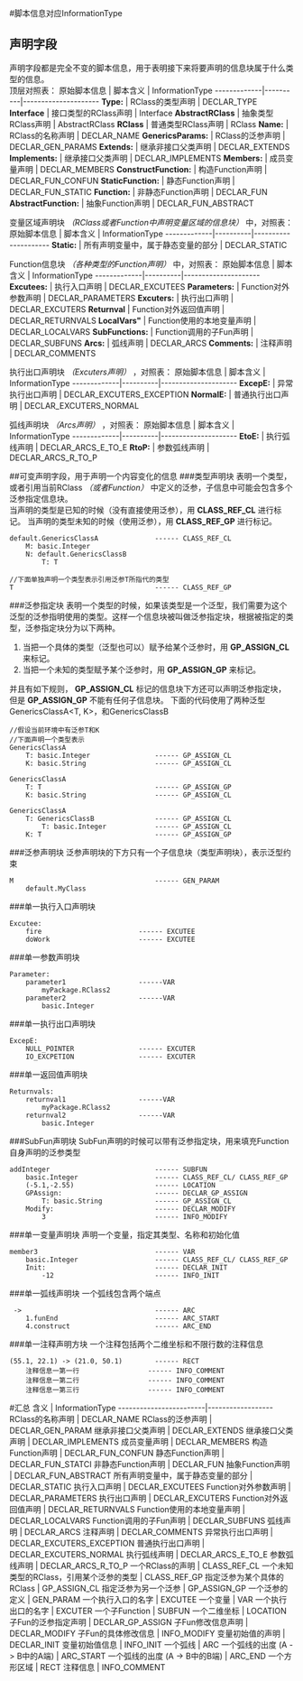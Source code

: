 #脚本信息对应InformationType
## 声明字段
声明字段都是完全不变的脚本信息，用于表明接下来将要声明的信息块属于什么类型的信息。  
顶层对照表：
原始脚本信息  | 脚本含义  |   InformationType
-------------|----------|---------------------
**Type:**               |   RClass的类型声明     |     DECLAR_TYPE
**Interface**           | 接口类型的RClass声明  | Interface
**AbstractRClass**      | 抽象类型RClass声明      |   AbstractRClass
**RClass**              |   普通类型RClass声明    |   RClass
**Name:**               |   RClass的名称声明     |     DECLAR_NAME
**GenericsParams:**     |   RClass的泛参声明     |     DECLAR_GEN_PARAMS
**Extends:**            |   继承非接口父类声明   |      DECLAR_EXTENDS
**Implements:**         |   继承接口父类声明    |    DECLAR_IMPLEMENTS
**Members:**            |   成员变量声明        |   DECLAR_MEMBERS
**ConstructFunction:**  |   构造Function声明    |   DECLAR_FUN_CONFUN
**StaticFunction:**     |   静态Function声明    |   DECLAR_FUN_STATIC
**Function:**           |   非静态Function声明  |   DECLAR_FUN
**AbstractFunction:**   |   抽象Function声明    |   DECLAR_FUN_ABSTRACT


变量区域声明块 *（RClass或者Function中声明变量区域的信息块）* 中，对照表：
原始脚本信息  | 脚本含义  |   InformationType
-------------|----------|---------------------
**Static:**  | 所有声明变量中，属于静态变量的部分    | DECLAR_STATIC

Function信息块 *（各种类型的Function声明）* 中，对照表：
原始脚本信息  | 脚本含义  |   InformationType
-------------|----------|---------------------
**Excutees:** | 执行入口声明  | DECLAR_EXCUTEES
**Parameters:** | Function对外参数声明    | DECLAR_PARAMETERS
**Excuters:**   | 执行出口声明    |   DECLAR_EXCUTERS
**Returnval**   | Function对外返回值声明   |   DECLAR_RETURNVALS
**LocalVars"**  | Function使用的本地变量声明 | DECLAR_LOCALVARS
**SubFunctions:**   | Function调用的子Fun声明 |   DECLAR_SUBFUNS
**Arcs:**       | 弧线声明      | DECLAR_ARCS
**Comments:**   |   注释声明    | DECLAR_COMMENTS

执行出口声明块 *（Excuters声明）* ，对照表：
原始脚本信息  | 脚本含义  |   InformationType
-------------|----------|---------------------
**ExcepE:**  |  异常执行出口声明 | DECLAR_EXCUTERS_EXCEPTION
**NormalE:**  |  普通执行出口声明 | DECLAR_EXCUTERS_NORMAL

弧线声明块 *（Arcs声明）* ，对照表：
原始脚本信息  | 脚本含义  |   InformationType
-------------|----------|---------------------
**EtoE:**   | 执行弧线声明    | DECLAR_ARCS_E_TO_E
**RtoP:**   | 参数弧线声明    | DECLAR_ARCS_R_TO_P

##可变声明字段，用于声明一个内容变化的信息
###类型声明块
表明一个类型，或者引用当前RClass *（或者Function）* 中定义的泛参，子信息中可能会包含多个泛参指定信息块。  
当声明的类型是已知的时候（没有直接使用泛参），用 **CLASS_REF_CL** 进行标记。
当声明的类型未知的时候（使用泛参），用 **CLASS_REF_GP** 进行标记。
```
default.GenericsClassA              ------ CLASS_REF_CL
    M: basic.Integer
    N: default.GenericsClassB
        T: T

//下面单独声明一个类型表示引用泛参T所指代的类型
T                                   ------ CLASS_REF_GP
```

###泛参指定块
表明一个类型的时候，如果该类型是一个泛型，我们需要为这个泛型的泛参指明使用的类型。这样一个信息块被叫做泛参指定块，根据被指定的类型，泛参指定块分为以下两种。
1. 当把一个具体的类型（泛型也可以）赋予给某个泛参时，用 **GP_ASSIGN_CL** 来标记。
2. 当把一个未知的类型赋予某个泛参时，用 **GP_ASSIGN_GP** 来标记。  

并且有如下规则， **GP_ASSIGN_CL** 标记的信息块下方还可以声明泛参指定块，但是 **GP_ASSIGN_GP** 不能有任何子信息块。
下面的代码使用了两种泛型GenericsClassA<T, K>，和GenericsClassB<T>
```
//假设当前环境中有泛参T和K
//下面声明一个类型表示
GenericsClassA
    T: basic.Integer                ------ GP_ASSIGN_CL
    K: basic.String                 ------ GP_ASSIGN_CL

GenericsClassA
    T: T                            ------ GP_ASSIGN_GP
    K: basic.String                 ------ GP_ASSIGN_CL

GenericsClassA
    T: GenericsClassB               ------ GP_ASSIGN_CL
        T: basic.Integer            ------ GP_ASSIGN_CL
    K: T                            ------ GP_ASSIGN_GP
```

###泛参声明块
泛参声明块的下方只有一个子信息块（类型声明块），表示泛型约束
```
M                                   ------ GEN_PARAM
    default.MyClass
```

###单一执行入口声明块
```
Excutee:
    fire                        ------ EXCUTEE
    doWork                      ------ EXCUTEE
```

###单一参数声明块
```
Parameter:
    parameter1                  ------VAR
        myPackage.RClass2
	parameter2                  ------VAR
        basic.Integer
```

###单一执行出口声明块
```
ExcepE:
    NULL_POINTER                ------ EXCUTER
    IO_EXCPETION                ------ EXCUTER
```

###单一返回值声明块
```
Returnvals:
    returnval1                  ------VAR
        myPackage.RClass2
	returnval2                  ------VAR
        basic.Integer
```

###SubFun声明块
SubFun声明的时候可以带有泛参指定块，用来填充Function自身声明的泛参类型
```
addInteger                          ------ SUBFUN
    basic.Integer                   ------ CLASS_REF_CL/ CLASS_REF_GP
    (-5.1,-2.55)                    ------ LOCATION
    GPAssign:                       ------ DECLAR_GP_ASSIGN
        T: basic.String             ------ GP_ASSIGN_CL
    Modify:                         ------ DECLAR_MODIFY
        3                           ------ INFO_MODIFY
```

###单一变量声明块
声明一个变量，指定其类型、名称和初始化值
```
member3                             ------ VAR
    basic.Integer                   ------ CLASS_REF_CL/ CLASS_REF_GP
    Init:                           ------ DECLAR_INIT
        -12                         ------ INFO_INIT
```

###单一弧线声明块
一个弧线包含两个端点
```
 ->                                 ------ ARC
    1.funEnd                        ------ ARC_START
    4.construct                     ------ ARC_END
```

###单一注释声明方块
一个注释包括两个二维坐标和不限行数的注释信息
```
(55.1, 22.1) -> (21.0, 50.1)        ------ RECT
    注释信息一第一行                 ------ INFO_COMMENT
    注释信息一第二行                 ------ INFO_COMMENT
    注释信息一第三行                 ------ INFO_COMMENT
```

#汇总
含义         |           InformationType
------------------------|------------------
RClass的名称声明     |     DECLAR_NAME
RClass的泛参声明     |     DECLAR_GEN_PARAM
继承非接口父类声明   |      DECLAR_EXTENDS
继承接口父类声明    |    DECLAR_IMPLEMENTS
成员变量声明        |   DECLAR_MEMBERS
构造Function声明    |   DECLAR_FUN_CONFUN
静态Function声明    |   DECLAR_FUN_STATCI
非静态Function声明  |   DECLAR_FUN
抽象Function声明    |   DECLAR_FUN_ABSTRACT
所有声明变量中，属于静态变量的部分    | DECLAR_STATIC
执行入口声明  | DECLAR_EXCUTEES
Function对外参数声明    | DECLAR_PARAMETERS
执行出口声明    |   DECLAR_EXCUTERS
Function对外返回值声明   |   DECLAR_RETURNVALS
Function使用的本地变量声明 | DECLAR_LOCALVARS
Function调用的子Fun声明 |   DECLAR_SUBFUNS
弧线声明      | DECLAR_ARCS
注释声明    | DECLAR_COMMENTS
异常执行出口声明 | DECLAR_EXCUTERS_EXCEPTION
普通执行出口声明 | DECLAR_EXCUTERS_NORMAL
执行弧线声明    | DECLAR_ARCS_E_TO_E
参数弧线声明    | DECLAR_ARCS_R_TO_P
一个RClass的声明  | CLASS_REF_CL
一个未知类型的RClass，引用某个泛参的类型    | CLASS_REF_GP
指定泛参为某个具体的RClass    |   GP_ASSIGN_CL
指定泛参为另一个泛参          |   GP_ASSIGN_GP
一个泛参的定义                |       GEN_PARAM
一个执行入口的名字            |       EXCUTEE
一个变量                     |       VAR
一个执行出口的名字            |       EXCUTER
一个子Function              |       SUBFUN
一个二维坐标                |       LOCATION
子Fun的泛参指定声明    |       DECLAR_GP_ASSIGN
子Fun修改信息声明           |       DECLAR_MODIFY
子Fun的具体修改信息         |       INFO_MODIFY
变量初始值的声明           |       DECLAR_INIT
变量初始值信息            |       INFO_INIT
一个弧线                |       ARC
一个弧线的出度 (A -> B中的A端)          |       ARC_START
一个弧线的出度 (A -> B中的B端)                |       ARC_END
一个方形区域                |       RECT
注释信息                |       INFO_COMMENT
